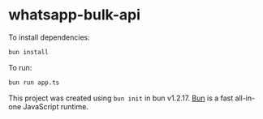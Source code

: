 # whatsapp-bulk-api

To install dependencies:

```bash
bun install
```

To run:

```bash
bun run app.ts
```

This project was created using `bun init` in bun v1.2.17. [Bun](https://bun.sh) is a fast all-in-one JavaScript runtime.
